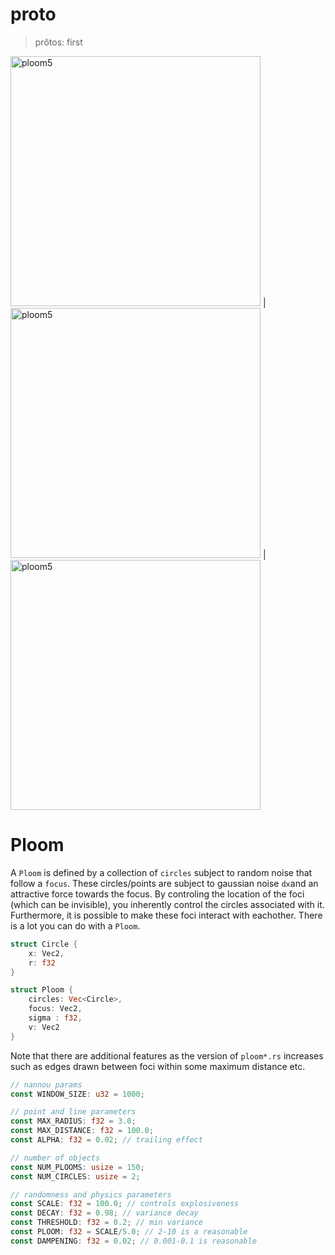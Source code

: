 # proto

> prôtos: first

<img src="https://github.com/magi-1/nomos/blob/main/proto/images/ploom5_3.png" alt="ploom5" width="400"/> | <img src="https://github.com/magi-1/nomos/blob/main/proto/images/ploom3.png" alt="ploom5" width="400"/> | <img src="https://github.com/magi-1/nomos/blob/main/proto/images/ploom6_2.png" alt="ploom5" width="400"/> 

# Ploom

A ```Ploom``` is defined by a collection of `circles` subject to random noise that follow a `focus`. These circles/points are subject to gaussian noise `dx`and an attractive force towards the focus. By controling the location of the foci (which can be invisible), you inherently control the circles associated with it. Furthermore, it is possible to make these foci interact with eachother. There is a lot you can do with a `Ploom`. 


```rust
struct Circle {
    x: Vec2,
    r: f32
}

struct Ploom {
    circles: Vec<Circle>,
    focus: Vec2,
    sigma : f32,
    v: Vec2
}
```

Note that there are additional features as the version of `ploom*.rs` increases such as edges drawn between foci within some maximum distance etc. 

```rust
// nannou params
const WINDOW_SIZE: u32 = 1000;

// point and line parameters
const MAX_RADIUS: f32 = 3.0;
const MAX_DISTANCE: f32 = 100.0;
const ALPHA: f32 = 0.02; // trailing effect

// number of objects
const NUM_PLOOMS: usize = 150;
const NUM_CIRCLES: usize = 2;

// randomness and physics parameters
const SCALE: f32 = 100.0; // controls explosiveness
const DECAY: f32 = 0.98; // variance decay
const THRESHOLD: f32 = 0.2; // min variance
const PLOOM: f32 = SCALE/5.0; // 2-10 is a reasonable
const DAMPENING: f32 = 0.02; // 0.001-0.1 is reasonable
```

